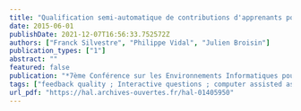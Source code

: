 ```yaml
---
title: "Qualification semi-automatique de contributions d'apprenants pour l'intégration de feedbacks de qualité dans les tests en ligne"
date: 2015-06-01
publishDate: 2021-12-07T16:56:33.752572Z
authors: ["Franck Silvestre", "Philippe Vidal", "Julien Broisin"]
publication_types: ["1"]
abstract: ""
featured: false
publication: "*7ème Conférence sur les Environnements Informatiques pour l'Apprentissage Humain (EIAH 2015)*"
tags: ["feedback quality ; Interactive questions ; computer assisted assessment ; peer assessment ; socio-cognitive conflict. ; Conflit sociocognitif ; Evaluation par les pairs ; Qualité du feedback ; Questions interactives ; Tests informatisés"]
url_pdf: "https://hal.archives-ouvertes.fr/hal-01405950"
---
```


